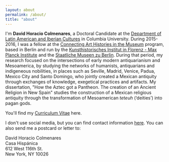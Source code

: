 ```yaml
---
layout: about
permalink: /about/
title: "about"
---
```


I'm **David Horacio Colmenares**, a Doctoral Candidate at the [Department of Latin American and Iberian Cultures](http://laic.columbia.edu) in Columbia University. During 2015-2016, I was a fellow at the [Connecting Art Histories in the Museum](http://www.khi.fi.it/CAHIM) program, based in Berlin and run by the [Kunsthistorisches Institut in Florenz - Max Planck Institute](http://www.khi.fi.it/) and the [Staatliche Museen zu Berlin](http://www.smb.museum/en/home.html). During that period, my research focused on the intersections of early modern antiquarianism and Mesoamerica, by studying the networks of humanists, antiquarians and indigeneous nobilities, in places such as Seville, Madrid, Venice, Padua, Mexico City and Santo Domingo, who jointly created a Mexican antiquity through exchanges of knowledge, exegetical practices and artifacts. My dissertation, "How the Aztec got a Pantheon. The creation of an Ancient Religion in New Spain" studies the construction of a Mexican religious antiquity through the transformation of Mesoamerican *teteuh* (‘deities’) into pagan gods.

You'll find my [Curriculum Vitae](/assets/dhc-cv-2018.pdf) here.

I don't use social media, but you can find contact information [here](http://laic.columbia.edu/author/0987654321/). You can also send me a postcard or letter to:

<section class="mw5 mw6-ns center bg-light-gray pa1 ph5-ns">
  <p class="lh-copy measure">
   David Horacio Colmenares<br> 
   Casa Hispánica<br> 
   612 West 116th St.<br> 
   New York, NY 10026<br>
  </p>
</section>

<br>
